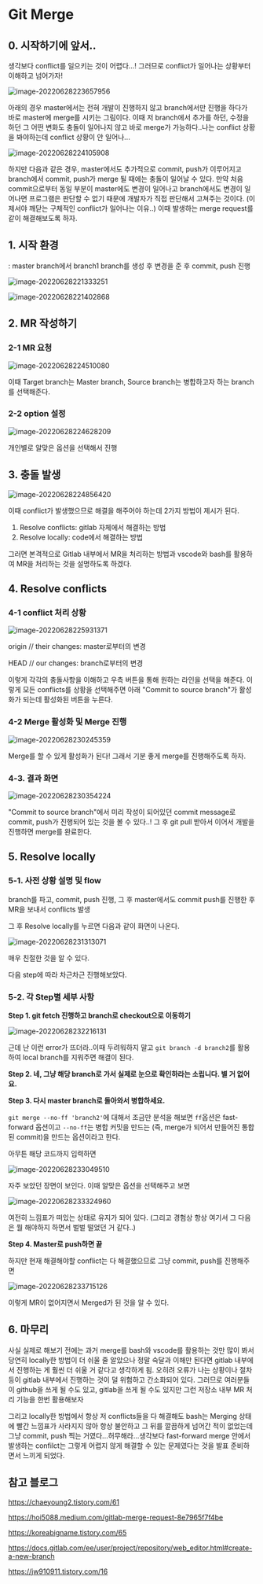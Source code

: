 # Git Merge

## 0. 시작하기에 앞서..

생각보다 conflict를 일으키는 것이 어렵다...! 그러므로 conflict가 일어나는 상황부터 이해하고 넘어가자!

![image-20220628223657956](Git-Merge_%EC%8A%B9%EC%9C%A4.assets/image-20220628223657956.png)

아래의 경우 master에서는 전혀 개발이 진행하지 않고 branch에서만 진행을 하다가 바로 master에 merge를 시키는 그림이다. 이때 저 branch에서 추가를 하던, 수정을 하던 그 어떤 변화도 충돌이 일어나지 않고 바로 merge가 가능하다..나는 conflict 상황을 봐야하는데 conflict 상황이 안 일어나...



![image-20220628224105908](Git-Merge_%EC%8A%B9%EC%9C%A4.assets/image-20220628224105908.png)

하지만 다음과 같은 경우, master에서도 추가적으로 commit, push가 이루어지고 branch에서 commit, push가 merge 될 때에는 충돌이 일어날 수 있다. 만약 처음 commit으로부터 동일 부분이 master에도 변경이 일어나고 branch에서도 변경이 일어나면 프로그램은 판단할 수 없기 때문에 개발자가 직접 판단해서 고쳐주는 것이다. (이제서야 깨닫는 구체적인 conflict가 일어나는 이유..) 이때 발생하는 merge request를 같이 해결해보도록 하자.



## 1. 시작 환경

: master branch에서 branch1 branch를 생성 후 변경을 준 후 commit, push 진행

![image-20220628221333251](Git-Merge_%EC%8A%B9%EC%9C%A4.assets/image-20220628221333251.png)

![image-20220628221402868](Git-Merge_%EC%8A%B9%EC%9C%A4.assets/image-20220628221402868.png)



## 2.  MR 작성하기

### 2-1 MR 요청

![image-20220628224510080](Git-Merge_%EC%8A%B9%EC%9C%A4.assets/image-20220628224510080.png)

이때 Target branch는 Master branch, Source branch는 병합하고자 하는 branch를 선택해준다. 

 



### 2-2 option 설정

![image-20220628224628209](Git-Merge_%EC%8A%B9%EC%9C%A4.assets/image-20220628224628209.png)

개인별로 알맞은 옵션을 선택해서 진행



## 3. 충돌 발생

![image-20220628224856420](Git-Merge_%EC%8A%B9%EC%9C%A4.assets/image-20220628224856420.png)

이때 conflict가 발생했으므로 해결을 해주어야 하는데 2가지 방법이 제시가 된다. 

1. Resolve conflicts: gitlab 자체에서 해결하는 방법
2. Resolve locally: code에서 해결하는 방법

그러면 본격적으로 Gitlab 내부에서 MR을 처리하는 방법과 vscode와 bash를 활용하여 MR을 처리하는 것을 설명하도록 하겠다. 



## 4. Resolve conflicts



### 4-1 conflict 처리 상황

![image-20220628225931371](Git-Merge_%EC%8A%B9%EC%9C%A4.assets/image-20220628225931371.png)

origin // their changes: master로부터의 변경

HEAD // our changes:  branch로부터의 변경

이렇게 각각의 충돌사항을 이해하고 우측 버튼을 통해 원하는 라인을 선택을 해준다. 이렇게 모든 conflicts를 상황을 선택해주면 아래 "Commit to source branch"가 활성화가 되는데 활성화된 버튼을 누른다. 



### 4-2 Merge 활성화 및 Merge 진행

![image-20220628230245359](Git-Merge_%EC%8A%B9%EC%9C%A4.assets/image-20220628230245359.png)

 Merge를 할 수 있게 활성화가 된다! 그래서 기분 좋게 merge를 진행해주도록 하자.



### 4-3. 결과 화면

![image-20220628230354224](Git-Merge_%EC%8A%B9%EC%9C%A4.assets/image-20220628230354224.png)

"Commit to source branch"에서 미리 작성이 되어있던 commit message로 commit, push가 진행되어 있는 것을 볼 수 있다..! 그 후 git pull 받아서 이어서 개발을 진행하면 merge를 완료한다. 



## 5. Resolve locally



### 5-1. 사전 상황 설명 및 flow

branch를 파고, commit, push 진행, 그 후 master에서도 commit push를 진행한 후 MR을 보내서 conflicts 발생

그 후 Resolve locally를 누르면 다음과 같이 화면이 나온다. 

![image-20220628231313071](Git-Merge_%EC%8A%B9%EC%9C%A4.assets/image-20220628231313071.png)

매우 친절한 것을 알 수 있다.

다음 step에 따라 차근차근 진행해보았다. 



### 5-2. 각 Step별 세부 사항

**Step 1. git fetch 진행하고 branch로 checkout으로 이동하기** 

![image-20220628232216131](Git-Merge_%EC%8A%B9%EC%9C%A4.assets/image-20220628232216131.png)

근데 난 이런 error가 뜨더라..이때 두려워하지 말고 `git branch -d branch2`를 활용하여 local branch를 지워주면 해결이 된다.



**Step 2. 네, 그냥 해당 branch로 가서 실제로 눈으로 확인하라는 소립니다. 별 거 없어요.**



**Step 3. 다시 master branch로 돌아와서 병합하세요.**

`git merge --no-ff 'branch2'`에 대해서 조금만 분석을 해보면 `ff`옵션은 fast-forward 옵션이고 `--no-ff`는 병합 커밋을 만드는 (즉, merge가 되어서 만들어진 통합된 commit)을 만드는 옵션이라고 한다. 

아무튼 해당 코드까지 입력하면 

![image-20220628233049510](Git-Merge_%EC%8A%B9%EC%9C%A4.assets/image-20220628233049510.png)

자주 보았던 장면이 보인다. 이때 알맞은 옵션을 선택해주고 보면

![image-20220628233324960](Git-Merge_%EC%8A%B9%EC%9C%A4.assets/image-20220628233324960.png)

여전히 느낌표가 떠있는 상태로 유지가 되어 있다. (그리고 경험상 항상 여기서 그 다음은 뭘 해야하지 하면서 벌벌 떨었던 거 같다..)



**Step 4. Master로 push하면 끝**

하지만 현재 해결해야할 conflict는 다 해결했으므로 그냥 commit, push를 진행해주면 

![image-20220628233715126](Git-Merge_%EC%8A%B9%EC%9C%A4.assets/image-20220628233715126.png)

이렇게 MR이 없어지면서 Merged가 된 것을 알 수 있다.



## 6. 마무리

사실 실제로 해보기 전에는 과거 merge를 bash와 vscode를 활용하는 것만 많이 봐서 당연히 locally한 방법이 더 쉬울 줄 알았으나 정말 숙달과 이해만 된다면 gitlab 내부에서 진행하는 게 훨씬 더 쉬울 거 같다고 생각하게 됨. 오히려 오류가 나는 상황이나 절차 등이 gitlab 내부에서 진행하는 것이 덜 위험하고 간소화되어 있다. 그러므로 여러분들이 github을 쓰게 될 수도 있고, gitlab을 쓰게 될 수도 있지만 그런 저장소 내부 MR 처리 기능을 한번 활용해보자

그리고 locally한 방법에서 항상 저 conflicts들을 다 해결해도 bash는 Merging 상태에 빨간 느낌표가 사라지지 않아 항상 불안하고 그 뒤를 깔끔하게 넘어간 적이 없었는데 그냥 commit, push 찍는 거였다...허무해라...생각보다 fast-forward merge 안에서 발생하는 confilct는 그렇게 어렵지 않게 해결할 수 있는 문제였다는 것을 발표 준비하면서 느끼게 되었다. 





## 참고 블로그

https://chaeyoung2.tistory.com/61

https://hoi5088.medium.com/gitlab-merge-request-8e7965f7f4be

https://koreabigname.tistory.com/65

https://docs.gitlab.com/ee/user/project/repository/web_editor.html#create-a-new-branch

https://jw910911.tistory.com/16